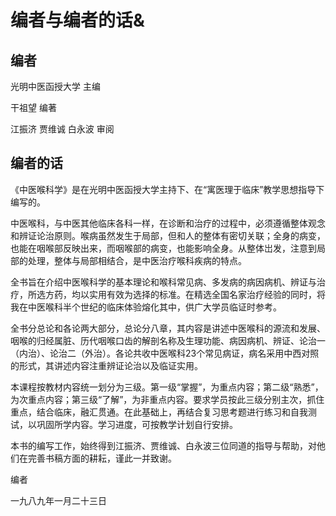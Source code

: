 # 编者与编者的话&

## 编者

光明中医函授大学 主编

干祖望 编著

江振济 贾维诚 白永波 审阅

## 编者的话

《中医喉科学》是在光明中医函授大学主持下、在“寓医理于临床”教学思想指导下编写的。

中医喉科，与中医其他临床各科一样，在诊断和治疗的过程中，必须遵循整体观念和辨证论治原则。喉病虽然发生于局部，但和人的整体有密切关联；全身的病变，也能在咽喉部反映出来，而咽喉部的病变，也能影响全身。从整体岀发，注意到局部的处理，整体与局部相结合，是中医治疗喉科疾病的特点。

全书旨在介绍中医喉科学的基本理论和喉科常见病、多发病的病因病机、辨证与治疗，所选方药，均以实用有效为选择的标准。在精选全国名家治疗经验的同时，将我在中医喉科半个世纪的临床体验熔化其中，供广大学员临证时参考。

全书分总论和各论两大部分，总论分八章，其内容是讲述中医喉科的源流和发展、咽喉的归经属脏、历代咽喉口齿的解剖名称及生理功能、病因病机、辨证、论治一（内治）、论治二（外治）。各论共收中医喉科23个常见病证，病名采用中西对照的形式，其讲述内容注重辨证论治以及临证实用。

本课程按教材内容统一划分为三级。第一级“掌握”，为重点内容；第二级“熟悉”，为次重点内容；第三级“了解”，为非重点内容。要求学员按此三级分别主次，抓住重点，结合临床，融汇贯通。在此基础上，再结合复习思考题进行练习和自我测试，以巩固所学内容。学习进度，可按教学计划自行安排。

本书的编写工作，始终得到江振济、贾维诚、白永波三位同道的指导与帮助，对他们在完善书稿方面的耕耘，谨此一并致谢。

编者

一九八九年一月二十三日